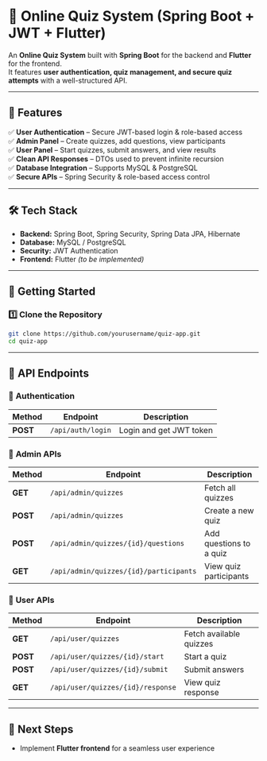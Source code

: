 # 🎯 **Online Quiz System** (Spring Boot + JWT + Flutter)  

An **Online Quiz System** built with **Spring Boot** for the backend and **Flutter** for the frontend.  
It features **user authentication, quiz management, and secure quiz attempts** with a well-structured API.  

---

## 🚀 **Features**  
✅ **User Authentication** – Secure JWT-based login & role-based access  
✅ **Admin Panel** – Create quizzes, add questions, view participants  
✅ **User Panel** – Start quizzes, submit answers, and view results  
✅ **Clean API Responses** – DTOs used to prevent infinite recursion  
✅ **Database Integration** – Supports MySQL & PostgreSQL  
✅ **Secure APIs** – Spring Security & role-based access control  

---

## 🛠️ **Tech Stack**  
- **Backend:** Spring Boot, Spring Security, Spring Data JPA, Hibernate  
- **Database:** MySQL / PostgreSQL  
- **Security:** JWT Authentication  
- **Frontend:** Flutter *(to be implemented)*  

---

## 📌 **Getting Started**  
### 1️⃣ **Clone the Repository**  
```sh
git clone https://github.com/yourusername/quiz-app.git
cd quiz-app
```

---

## 🔗 **API Endpoints**  

### 🔐 **Authentication**  
| Method | Endpoint | Description |
|--------|---------|------------|
| **POST** | `/api/auth/login` | Login and get JWT token |

### 👑 **Admin APIs**  
| Method | Endpoint | Description |
|--------|---------|------------|
| **GET** | `/api/admin/quizzes` | Fetch all quizzes |
| **POST** | `/api/admin/quizzes` | Create a new quiz |
| **POST** | `/api/admin/quizzes/{id}/questions` | Add questions to a quiz |
| **GET** | `/api/admin/quizzes/{id}/participants` | View quiz participants |

### 📖 **User APIs**  
| Method | Endpoint | Description |
|--------|---------|------------|
| **GET** | `/api/user/quizzes` | Fetch available quizzes |
| **POST** | `/api/user/quizzes/{id}/start` | Start a quiz |
| **POST** | `/api/user/quizzes/{id}/submit` | Submit answers |
| **GET** | `/api/user/quizzes/{id}/response` | View quiz response |

---

## 🎯 **Next Steps**  
- Implement **Flutter frontend** for a seamless user experience
